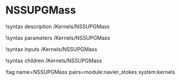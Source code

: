 # NSSUPGMass

!syntax description /Kernels/NSSUPGMass

!syntax parameters /Kernels/NSSUPGMass

!syntax inputs /Kernels/NSSUPGMass

!syntax children /Kernels/NSSUPGMass

!tag name=NSSUPGMass pairs=module:navier_stokes system:kernels
